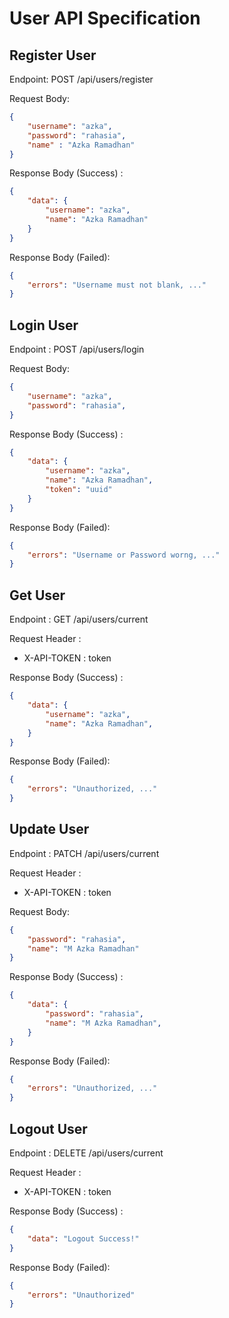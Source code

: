 # User API Specification

## Register User

Endpoint: POST /api/users/register

Request Body:

```json
{
    "username": "azka",
    "password": "rahasia",
    "name" : "Azka Ramadhan"
}
```
Response Body (Success) :

```json
{
    "data": {
        "username": "azka",
        "name": "Azka Ramadhan"
    }
}
```

Response Body (Failed):

```json
{
    "errors": "Username must not blank, ..."
}
```

## Login User

Endpoint : POST /api/users/login

Request Body:

```json
{
    "username": "azka",
    "password": "rahasia",
}
```
Response Body (Success) :

```json
{
    "data": {
        "username": "azka",
        "name": "Azka Ramadhan",
        "token": "uuid"
    }
}
```

Response Body (Failed):

```json
{
    "errors": "Username or Password worng, ..."
}
```

## Get User

Endpoint : GET /api/users/current

Request Header : 
- X-API-TOKEN : token

Response Body (Success) :

```json
{
    "data": {
        "username": "azka",
        "name": "Azka Ramadhan",
    }
}
```

Response Body (Failed):

```json
{
    "errors": "Unauthorized, ..."
}
```

## Update User

Endpoint : PATCH /api/users/current

Request Header :
- X-API-TOKEN : token

Request Body:

```json
{
    "password": "rahasia",
    "name": "M Azka Ramadhan"
}
```

Response Body (Success) :

```json
{
    "data": {
        "password": "rahasia",
        "name": "M Azka Ramadhan",
    }
}
```

Response Body (Failed):

```json
{
    "errors": "Unauthorized, ..."
}
```

## Logout User
Endpoint : DELETE /api/users/current

Request Header :
- X-API-TOKEN : token

Response Body (Success) :

```json
{
    "data": "Logout Success!"
}
```

Response Body (Failed):

```json
{
    "errors": "Unauthorized"
}
```
